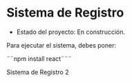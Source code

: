 <h1> Sistema de Registro</h1>

- Estado del proyecto: En construcción.

Para ejecutar el sistema, debes poner: 

¨¨npm install react¨¨¨

Sistema de Registro 2
